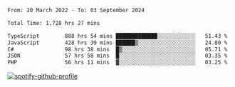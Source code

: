 <!--START_SECTION:waka-->

```txt
From: 20 March 2022 - To: 03 September 2024

Total Time: 1,728 hrs 27 mins

TypeScript        888 hrs 54 mins █████████████░░░░░░░░░░░░   51.43 %
JavaScript        428 hrs 39 mins ██████▒░░░░░░░░░░░░░░░░░░   24.80 %
C#                98 hrs 38 mins  █▒░░░░░░░░░░░░░░░░░░░░░░░   05.71 %
JSON              57 hrs 58 mins  █░░░░░░░░░░░░░░░░░░░░░░░░   03.35 %
PHP               56 hrs 11 mins  ▓░░░░░░░░░░░░░░░░░░░░░░░░   03.25 %
```

<!--END_SECTION:waka-->
[![spotify-github-profile](https://spotify-github-profile.vercel.app/api/view?uid=c00zprrvy9xiloa9qnco3hmng&cover_image=true&theme=novatorem&show_offline=false&background_color=121212&bar_color=53b14f&bar_color_cover=false)](https://spotify-github-profile.vercel.app/api/view?uid=c00zprrvy9xiloa9qnco3hmng&redirect=true)



